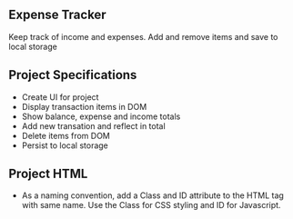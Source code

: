 ## Expense Tracker

Keep track of income and expenses. Add and remove items and save to local storage

## Project Specifications

- Create UI for project
- Display transaction items in DOM
- Show balance, expense and income totals
- Add new transation and reflect in total
- Delete items from DOM
- Persist to local storage

## Project HTML

- As a naming convention, add a Class and ID attribute to the HTML tag with same name. Use the Class for CSS styling and ID for Javascript.
